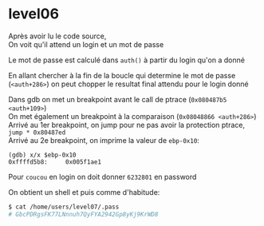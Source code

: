# level06

Après avoir lu le code source, \
On voit qu'il attend un login et un mot de passe

Le mot de passe est calculé dans `auth()` à partir du login qu'on a donné

En allant chercher à la fin de la boucle qui determine le mot de passe (`<auth+286>`) on peut chopper le resultat final attendu pour le login donné

Dans gdb on met un breakpoint avant le call de ptrace (`0x080487b5 <auth+109>`) \
On met également un breakpoint à la comparaison (`0x08048866 <auth+286>`) \
Arrivé au 1er breakpoint, on jump pour ne pas avoir la protection ptrace, `jump * 0x80487ed` \
Arrivé au 2e breakpoint, on imprime la valeur de `ebp-0x10`:
```
(gdb) x/x $ebp-0x10
0xffffd5b8:     0x005f1ae1
```

Pour `coucou` en login on doit donner `6232801` en password

On obtient un shell et puis comme d'habitude:
```bash
$ cat /home/users/level07/.pass
# GbcPDRgsFK77LNnnuh7QyFYA2942Gp8yKj9KrWD8
```

